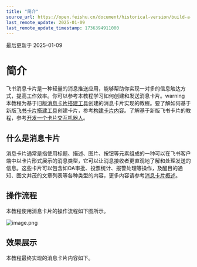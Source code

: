 ```yaml
---
title: "简介"
source_url: https://open.feishu.cn/document/historical-version/build-a-beautiful-message-card-in-5-minutes/what-is-a-message-card
last_remote_update: 2025-01-09
last_remote_update_timestamp: 1736394911000
---
```

最后更新于 2025-01-09

# 简介

飞书消息卡片是一种轻量的消息推送应用，能够帮助你实现一对多的信息触达方式，提高工作效率。你可以参考本教程学习如何创建和发送消息卡片。warning
本教程为基于旧版[消息卡片搭建工具](https://open.feishu.cn/tool/cardbuilder)创建的消息卡片实现的教程。要了解如何基于新版[飞书卡片搭建工具](https://open.feishu.cn/cardkit?from=open_docs_tutorial)创建卡片，参考[构建卡片内容](https://open.feishu.cn/document/uAjLw4CM/ukzMukzMukzM/feishu-cards/feishu-card-cardkit/build-card-content)。了解基于新版飞书卡片的教程，参考[开发一个卡片交互机器人](https://open.feishu.cn/document/uAjLw4CM/uMzNwEjLzcDMx4yM3ATM/develop-a-card-interactive-bot/introduction)。
## 什么是消息卡片

消息卡片通常是指使用标题、描述、图片、按钮等元素组成的一种可以在飞书客户端中以卡片形式展示的消息类型，它可以让消息接收者更直观地了解和处理发送的信息。这些卡片可以包含如OA审批、投票统计、报警处理等操作，及醒目的通知、图文并茂的文章列表等各种类型的内容，更多内容请参考[消息卡片概述](https://open.feishu.cn/document/ukTMukTMukTM/uczM3QjL3MzN04yNzcDN)。

## 操作流程

本教程使用消息卡片的操作流程如下图所示。

![image.png](https://sf3-cn.feishucdn.com/obj/open-platform-opendoc/ddf080b81144fef20851dcfb11e33d0e_b79upEjaOP.png?height=208&lazyload=true&width=923)

## 效果展示

本教程最终实现的消息卡片内容如下。

